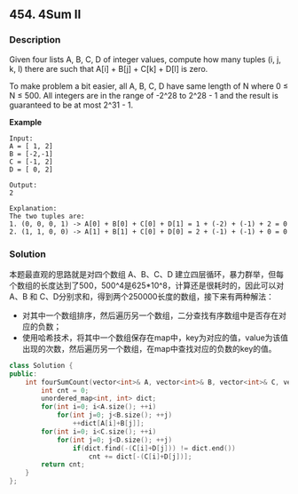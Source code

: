 ## 454. 4Sum II
### Description
Given four lists A, B, C, D of integer values, compute how many tuples (i, j, k, l) there are such that A[i] + B[j] + C[k] + D[l] is zero.

To make problem a bit easier, all A, B, C, D have same length of N where 0 ≤ N ≤ 500. All integers are in the range of -2^28 to 2^28 - 1 and the result is guaranteed to be at most 2^31 - 1.

**Example**

```
Input:
A = [ 1, 2]
B = [-2,-1]
C = [-1, 2]
D = [ 0, 2]

Output:
2

Explanation:
The two tuples are:
1. (0, 0, 0, 1) -> A[0] + B[0] + C[0] + D[1] = 1 + (-2) + (-1) + 2 = 0
2. (1, 1, 0, 0) -> A[1] + B[1] + C[0] + D[0] = 2 + (-1) + (-1) + 0 = 0
```

### Solution
本题最直观的思路就是对四个数组 A、B、C、D 建立四层循环，暴力群举，但每个数组的长度达到了500，500^4是625*10^8，计算还是很耗时的，因此可以对 A、B 和 C、D分别求和，得到两个250000长度的数组，接下来有两种解法：

- 对其中一个数组排序，然后遍历另一个数组，二分查找有序数组中是否存在对应的负数；
- 使用哈希技术，将其中一个数组保存在map中，key为对应的值，value为该值出现的次数，然后遍历另一个数组，在map中查找对应的负数的key的值。

```C++
class Solution {
public:
    int fourSumCount(vector<int>& A, vector<int>& B, vector<int>& C, vector<int>& D) {
        int cnt = 0;
        unordered_map<int, int> dict;
        for(int i=0; i<A.size(); ++i)
            for(int j=0; j<B.size(); ++j)
                ++dict[A[i]+B[j]];
        for(int i=0; i<C.size(); ++i)
            for(int j=0; j<D.size(); ++j)
                if(dict.find(-(C[i]+D[j])) != dict.end())
                    cnt += dict[-(C[i]+D[j])];
        return cnt;
    }
};
```